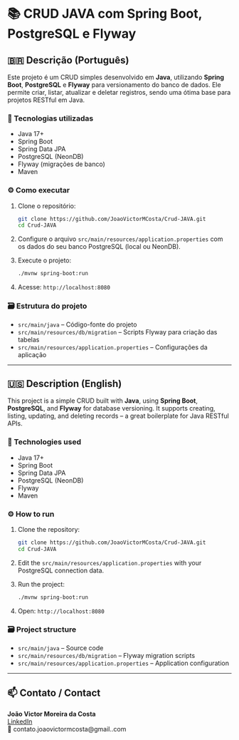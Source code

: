 
# 📚 CRUD JAVA com Spring Boot, PostgreSQL e Flyway

## 🇧🇷 Descrição (Português)

Este projeto é um CRUD simples desenvolvido em **Java**, utilizando **Spring Boot**, **PostgreSQL** e **Flyway** para versionamento do banco de dados. Ele permite criar, listar, atualizar e deletar registros, sendo uma ótima base para projetos RESTful em Java.

### 🚀 Tecnologias utilizadas
- Java 17+
- Spring Boot
- Spring Data JPA
- PostgreSQL (NeonDB)
- Flyway (migrações de banco)
- Maven

### ⚙️ Como executar

1. Clone o repositório:
   ```bash
   git clone https://github.com/JoaoVictorMCosta/Crud-JAVA.git
   cd Crud-JAVA
   ```

2. Configure o arquivo `src/main/resources/application.properties` com os dados do seu banco PostgreSQL (local ou NeonDB).

3. Execute o projeto:
   ```bash
   ./mvnw spring-boot:run
   ```

4. Acesse: `http://localhost:8080`

### 🗃️ Estrutura do projeto
- `src/main/java` – Código-fonte do projeto
- `src/main/resources/db/migration` – Scripts Flyway para criação das tabelas
- `src/main/resources/application.properties` – Configurações da aplicação

---

## 🇺🇸 Description (English)

This project is a simple CRUD built with **Java**, using **Spring Boot**, **PostgreSQL**, and **Flyway** for database versioning. It supports creating, listing, updating, and deleting records – a great boilerplate for Java RESTful APIs.

### 🚀 Technologies used
- Java 17+
- Spring Boot
- Spring Data JPA
- PostgreSQL (NeonDB)
- Flyway
- Maven

### ⚙️ How to run

1. Clone the repository:
   ```bash
   git clone https://github.com/JoaoVictorMCosta/Crud-JAVA.git
   cd Crud-JAVA
   ```

2. Edit the `src/main/resources/application.properties` with your PostgreSQL connection data.

3. Run the project:
   ```bash
   ./mvnw spring-boot:run
   ```

4. Open: `http://localhost:8080`

### 🗃️ Project structure
- `src/main/java` – Source code
- `src/main/resources/db/migration` – Flyway migration scripts
- `src/main/resources/application.properties` – Application configuration

---

## 📫 Contato / Contact

**João Victor Moreira da Costa**  
[LinkedIn](https://www.linkedin.com/in/joaovictormdacosta)  
📧 contato.joaovictormcosta@gmail..com
